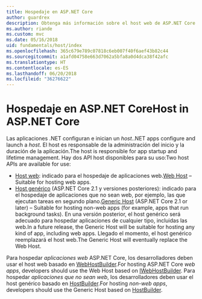 ```yaml
---
title: Hospedaje en ASP.NET Core
author: guardrex
description: Obtenga más información sobre el host web de ASP.NET Core y el genérico de .NET, los elementos responsables del inicio de las aplicaciones y la administración de la vigencia.
ms.author: riande
ms.custom: mvc
ms.date: 05/16/2018
uid: fundamentals/host/index
ms.openlocfilehash: 365c679e789c07818c6eb007f40f6aef43b82c44
ms.sourcegitcommit: a1afd04758e663d7062a5bfa8a0d4dca38f42afc
ms.translationtype: HT
ms.contentlocale: es-ES
ms.lasthandoff: 06/20/2018
ms.locfileid: "36276622"
---
```

# <a name="host-in-aspnet-core"></a><span data-ttu-id="f791f-103">Hospedaje en ASP.NET Core</span><span class="sxs-lookup"><span data-stu-id="f791f-103">Host in ASP.NET Core</span></span>

<span data-ttu-id="f791f-104">Las aplicaciones .NET configuran e inician un *host*.</span><span class="sxs-lookup"><span data-stu-id="f791f-104">.NET apps configure and launch a *host*.</span></span> <span data-ttu-id="f791f-105">El host es responsable de la administración del inicio y la duración de la aplicación.</span><span class="sxs-lookup"><span data-stu-id="f791f-105">The host is responsible for app startup and lifetime management.</span></span> <span data-ttu-id="f791f-106">Hay dos API host disponibles para su uso:</span><span class="sxs-lookup"><span data-stu-id="f791f-106">Two host APIs are available for use:</span></span>

* <span data-ttu-id="f791f-107">[Host web](xref:fundamentals/host/web-host): indicado para el hospedaje de aplicaciones web.</span><span class="sxs-lookup"><span data-stu-id="f791f-107">[Web Host](xref:fundamentals/host/web-host) &ndash; Suitable for hosting web apps.</span></span>
* <span data-ttu-id="f791f-108">[Host genérico](xref:fundamentals/host/generic-host) (ASP.NET Core 2.1 y versiones posteriores): indicado para el hospedaje de aplicaciones que no sean web, por ejemplo, las que ejecutan tareas en segundo plano.</span><span class="sxs-lookup"><span data-stu-id="f791f-108">[Generic Host](xref:fundamentals/host/generic-host) (ASP.NET Core 2.1 or later) &ndash; Suitable for hosting non-web apps (for example, apps that run background tasks).</span></span> <span data-ttu-id="f791f-109">En una versión posterior, el host genérico será adecuado para hospedar aplicaciones de cualquier tipo, incluidas las web.</span><span class="sxs-lookup"><span data-stu-id="f791f-109">In a future release, the Generic Host will be suitable for hosting any kind of app, including web apps.</span></span> <span data-ttu-id="f791f-110">Llegado el momento, el host genérico reemplazará el host web.</span><span class="sxs-lookup"><span data-stu-id="f791f-110">The Generic Host will eventually replace the Web Host.</span></span>

<span data-ttu-id="f791f-111">Para hospedar *aplicaciones web* ASP.NET Core, los desarrolladores deben usar el host web basado en [WebHostBuilder](/dotnet/api/microsoft.aspnetcore.hosting.iwebhostbuilder).</span><span class="sxs-lookup"><span data-stu-id="f791f-111">For hosting ASP.NET Core *web apps*, developers should use the Web Host based on [IWebHostBuilder](/dotnet/api/microsoft.aspnetcore.hosting.iwebhostbuilder).</span></span> <span data-ttu-id="f791f-112">Para hospedar *aplicaciones que no sean web*, los desarrolladores deben usar el host genérico basado en [HostBuilder](/dotnet/api/microsoft.extensions.hosting.hostbuilder).</span><span class="sxs-lookup"><span data-stu-id="f791f-112">For hosting *non-web apps*, developers should use the Generic Host based on [HostBuilder](/dotnet/api/microsoft.extensions.hosting.hostbuilder).</span></span>
